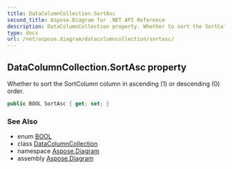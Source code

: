 ```yaml
---
title: DataColumnCollection.SortAsc
second_title: Aspose.Diagram for .NET API Reference
description: DataColumnCollection property. Whether to sort the SortColumn column in ascending 1 or descending 0 order
type: docs
url: /net/aspose.diagram/datacolumncollection/sortasc/
---
```

## DataColumnCollection.SortAsc property

Whether to sort the SortColumn column in ascending (1) or descending (0) order.

```csharp
public BOOL SortAsc { get; set; }
```

### See Also

* enum [BOOL](../../bool/)
* class [DataColumnCollection](../)
* namespace [Aspose.Diagram](../../datacolumncollection/)
* assembly [Aspose.Diagram](../../../)


